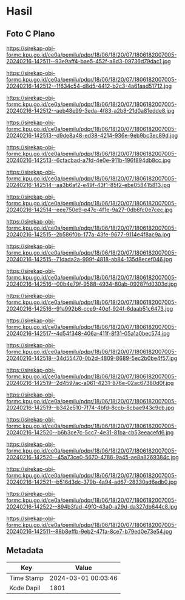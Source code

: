 # Hasil

## Foto C Plano

https://sirekap-obj-formc.kpu.go.id/ce0a/pemilu/pdpr/18/06/18/20/07/1806182007005-20240216-142511--93e9aff4-bae5-452f-a8d3-09736d79dac1.jpg

https://sirekap-obj-formc.kpu.go.id/ce0a/pemilu/pdpr/18/06/18/20/07/1806182007005-20240216-142512--1f634c54-d8d5-4412-b2c3-4a61aad51712.jpg

https://sirekap-obj-formc.kpu.go.id/ce0a/pemilu/pdpr/18/06/18/20/07/1806182007005-20240216-142512--aeb48e99-3eda-4f83-a2b8-21d0a81edde8.jpg

https://sirekap-obj-formc.kpu.go.id/ce0a/pemilu/pdpr/18/06/18/20/07/1806182007005-20240216-142513--d9de8a48-ed38-4214-936e-9eb9bc3ec89d.jpg

https://sirekap-obj-formc.kpu.go.id/ce0a/pemilu/pdpr/18/06/18/20/07/1806182007005-20240216-142513--6cfacbad-a7fd-4e0e-911b-196f894db8cc.jpg

https://sirekap-obj-formc.kpu.go.id/ce0a/pemilu/pdpr/18/06/18/20/07/1806182007005-20240216-142514--aa3b6af2-e49f-43f1-85f2-ebe058415813.jpg

https://sirekap-obj-formc.kpu.go.id/ce0a/pemilu/pdpr/18/06/18/20/07/1806182007005-20240216-142514--eee750e9-e47c-4f1e-9a27-0db6fc0e7cec.jpg

https://sirekap-obj-formc.kpu.go.id/ce0a/pemilu/pdpr/18/06/18/20/07/1806182007005-20240216-142515--2b586f0b-177a-43fe-9677-9114e4f8ac9a.jpg

https://sirekap-obj-formc.kpu.go.id/ce0a/pemilu/pdpr/18/06/18/20/07/1806182007005-20240216-142515--71dada2a-999f-4818-ab84-135d8ecef046.jpg

https://sirekap-obj-formc.kpu.go.id/ce0a/pemilu/pdpr/18/06/18/20/07/1806182007005-20240216-142516--00b4e79f-9588-4934-80ab-09287fd0303d.jpg

https://sirekap-obj-formc.kpu.go.id/ce0a/pemilu/pdpr/18/06/18/20/07/1806182007005-20240216-142516--91a992b8-cce9-40ef-924f-6daab51c6473.jpg

https://sirekap-obj-formc.kpu.go.id/ce0a/pemilu/pdpr/18/06/18/20/07/1806182007005-20240216-142517--4d54f348-406a-411f-8f31-05a1a0bec574.jpg

https://sirekap-obj-formc.kpu.go.id/ce0a/pemilu/pdpr/18/06/18/20/07/1806182007005-20240216-142518--34d55470-0b2d-4809-8689-5ec2b0be4f57.jpg

https://sirekap-obj-formc.kpu.go.id/ce0a/pemilu/pdpr/18/06/18/20/07/1806182007005-20240216-142519--2d4597ac-a061-4231-876e-02ac67380d0f.jpg

https://sirekap-obj-formc.kpu.go.id/ce0a/pemilu/pdpr/18/06/18/20/07/1806182007005-20240216-142519--b342e510-7f74-4bfd-8ccb-8cbae943c9cb.jpg

https://sirekap-obj-formc.kpu.go.id/ce0a/pemilu/pdpr/18/06/18/20/07/1806182007005-20240216-142520--b6b3ce7c-5cc7-4e31-81ba-cb53eeacefd6.jpg

https://sirekap-obj-formc.kpu.go.id/ce0a/pemilu/pdpr/18/06/18/20/07/1806182007005-20240216-142520--45a73ce0-5670-4786-9a45-ae8a8269384c.jpg

https://sirekap-obj-formc.kpu.go.id/ce0a/pemilu/pdpr/18/06/18/20/07/1806182007005-20240216-142521--b516d3dc-379b-4a94-ad67-28330ad6adb0.jpg

https://sirekap-obj-formc.kpu.go.id/ce0a/pemilu/pdpr/18/06/18/20/07/1806182007005-20240216-142522--894b3fad-49f0-43a0-a29d-da327db644c8.jpg

https://sirekap-obj-formc.kpu.go.id/ce0a/pemilu/pdpr/18/06/18/20/07/1806182007005-20240216-142511--88b8effb-9eb2-47fa-8ce7-b79ed0e73e54.jpg


## Metadata

| Key        | Value               |
| ---------- | ------------------- |
| Time Stamp | 2024-03-01 00:03:46 |
| Kode Dapil | 1801                |



